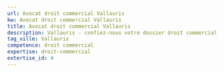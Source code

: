 ```yaml
---
url: Avocat droit commercial Vallauris
kw: Avocat droit commercial Vallauris
title: Avocat droit commercial Vallauris
description: Vallauris - confiez-nous votre dossier droit commercial
tag_ville: Vallauris
competence: droit commercial
expertise: droit-commercial
extertise_id: 4
---
```

